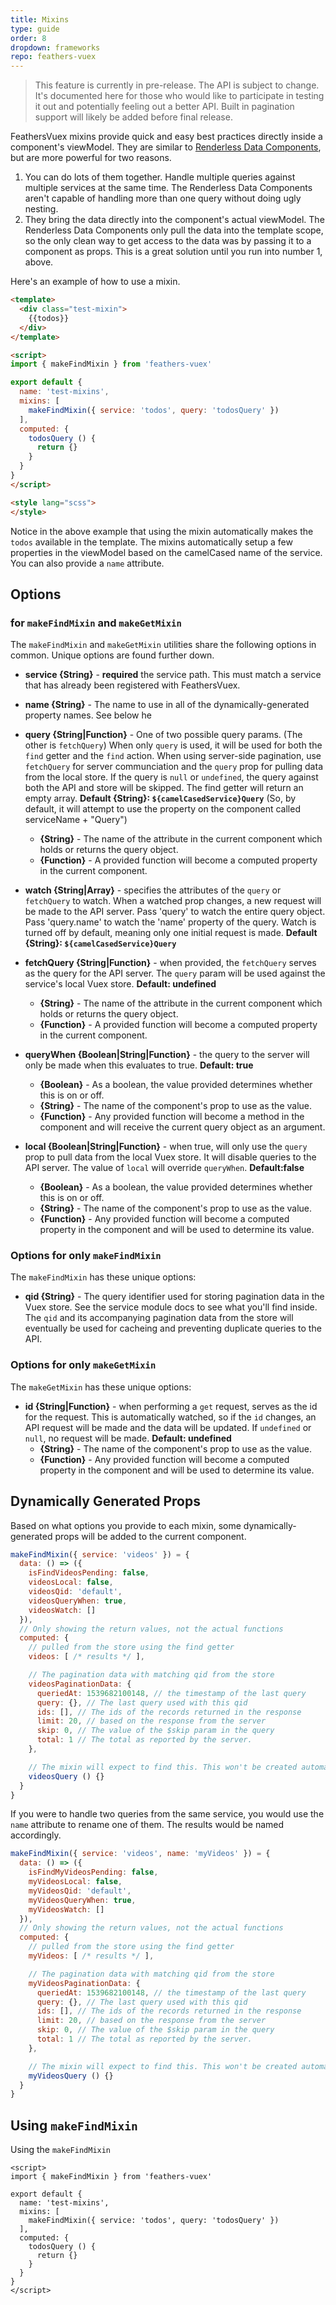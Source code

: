 ```yaml
---
title: Mixins
type: guide
order: 8
dropdown: frameworks
repo: feathers-vuex
---
```


> This feature is currently in pre-release. The API is subject to change.  It's documented here for those who would like to participate in testing it out and potentially feeling out a better API.
> Built in pagination support will likely be added before final release.

FeathersVuex mixins provide quick and easy best practices directly inside a component's viewModel.  They are similar to [Renderless Data Components](./components.html), but are more powerful for two reasons.

1. You can do lots of them together. Handle multiple queries against multiple services at the same time.  The Renderless Data Components aren't capable of handling more than one query without doing ugly nesting.
2. They bring the data directly into the component's actual viewModel.  The Renderless Data Components only pull the data into the template scope, so the only clean way to get access to the data was by passing it to a component as props.  This is a great solution until you run into number 1, above.

Here's an example of how to use a mixin.

```html
<template>
  <div class="test-mixin">
    {{todos}}
  </div>
</template>

<script>
import { makeFindMixin } from 'feathers-vuex'

export default {
  name: 'test-mixins',
  mixins: [
    makeFindMixin({ service: 'todos', query: 'todosQuery' })
  ],
  computed: {
    todosQuery () {
      return {}
    }
  }
}
</script>

<style lang="scss">
</style>
```

Notice in the above example that using the mixin automatically makes the `todos` available in the template.  The mixins automatically setup a few properties in the viewModel based on the camelCased name of the service.  You can also provide a `name` attribute.

## Options

### for `makeFindMixin` and `makeGetMixin`

The `makeFindMixin` and `makeGetMixin` utilities share the following options in common. Unique options are found further down.

- **service {String}** - **required** the service path. This must match a service that has already been registered with FeathersVuex.
- **name {String}** - The name to use in all of the dynamically-generated property names. See below he

- **query {String|Function}** - One of two possible query params.  (The other is `fetchQuery`)  When only `query` is used, it will be used for both the `find` getter and the `find` action.  When using server-side pagination, use `fetchQuery` for server communciation and the `query` prop for pulling data from the local store. If the query is `null` or `undefined`, the query against both the API and store will be skipped. The find getter will return an empty array. **Default {String}: `${camelCasedService}Query`** (So, by default, it will attempt to use the property on the component called serviceName + "Query")
  - **{String}** - The name of the attribute in the current component which holds or returns the query object.
  - **{Function}** - A provided function will become a computed property in the current component.

- **watch {String|Array}** - specifies the attributes of the `query` or `fetchQuery` to watch.  When a watched prop changes, a new request will be made to the API server. Pass 'query' to watch the entire query object.  Pass 'query.name' to watch the 'name' property of the query. Watch is turned off by default, meaning only one initial request is made. **Default {String}: `${camelCasedService}Query`**

- **fetchQuery {String|Function}** - when provided, the `fetchQuery` serves as the query for the API server. The `query` param will be used against the service's local Vuex store. **Default: undefined**
  - **{String}** - The name of the attribute in the current component which holds or returns the query object.
  - **{Function}** - A provided function will become a computed property in the current component.

- **queryWhen {Boolean|String|Function}** - the query to the server will only be made when this evaluates to true.  **Default: true**
  - **{Boolean}** - As a boolean, the value provided determines whether this is on or off.
  - **{String}** - The name of the component's prop to use as the value.
  - **{Function}** - Any provided function will become a method in the component and will receive the current query object as an argument.

- **local {Boolean|String|Function}** - when true, will only use the `query` prop to pull data from the local Vuex store. It will disable queries to the API server. The value of `local` will override `queryWhen`. **Default:false**
  - **{Boolean}** - As a boolean, the value provided determines whether this is on or off.
  - **{String}** - The name of the component's prop to use as the value.
  - **{Function}** - Any provided function will become a computed property in the component and will be used to determine its value.

### Options for only `makeFindMixin`

The `makeFindMixin` has these unique options:

- **qid {String}** - The query identifier used for storing pagination data in the Vuex store. See the service module docs to see what you'll find inside.  The `qid` and its accompanying pagination data from the store will eventually be used for cacheing and preventing duplicate queries to the API.

### Options for only `makeGetMixin`

The `makeGetMixin` has these unique options:

- **id {String|Function}** - when performing a `get` request, serves as the id for the request. This is automatically watched, so if the `id` changes, an API request will be made and the data will be updated.  If `undefined` or `null`, no request will be made.  **Default: undefined**
  - **{String}** - The name of the component's prop to use as the value.
  - **{Function}** - Any provided function will become a computed property in the component and will be used to determine its value.

## Dynamically Generated Props

Based on what options you provide to each mixin, some dynamically-generated props will be added to the current component.

```js
makeFindMixin({ service: 'videos' }) = {
  data: () => ({
    isFindVideosPending: false,
    videosLocal: false,
    videosQid: 'default',
    videosQueryWhen: true,
    videosWatch: []
  }),
  // Only showing the return values, not the actual functions
  computed: {
    // pulled from the store using the find getter
    videos: [ /* results */ ],

    // The pagination data with matching qid from the store
    videosPaginationData: {
      queriedAt: 1539682100148, // the timestamp of the last query
      query: {}, // The last query used with this qid
      ids: [], // The ids of the records returned in the response
      limit: 20, // based on the response from the server
      skip: 0, // The value of the $skip param in the query
      total: 1 // The total as reported by the server.
    },

    // The mixin will expect to find this. This won't be created automatically.
    videosQuery () {}
  }
}
```

If you were to handle two queries from the same service, you would use the `name` attribute to rename one of them.  The results would be named accordingly.

```js
makeFindMixin({ service: 'videos', name: 'myVideos' }) = {
  data: () => ({
    isFindMyVideosPending: false,
    myVideosLocal: false,
    myVideosQid: 'default',
    myVideosQueryWhen: true,
    myVideosWatch: []
  }),
  // Only showing the return values, not the actual functions
  computed: {
    // pulled from the store using the find getter
    myVideos: [ /* results */ ],

    // The pagination data with matching qid from the store
    myVideosPaginationData: {
      queriedAt: 1539682100148, // the timestamp of the last query
      query: {}, // The last query used with this qid
      ids: [], // The ids of the records returned in the response
      limit: 20, // based on the response from the server
      skip: 0, // The value of the $skip param in the query
      total: 1 // The total as reported by the server.
    },

    // The mixin will expect to find this. This won't be created automatically.
    myVideosQuery () {}
  }
}
```

## Using `makeFindMixin`

Using the `makeFindMixin`

```
<script>
import { makeFindMixin } from 'feathers-vuex'

export default {
  name: 'test-mixins',
  mixins: [
    makeFindMixin({ service: 'todos', query: 'todosQuery' })
  ],
  computed: {
    todosQuery () {
      return {}
    }
  }
}
</script>
```